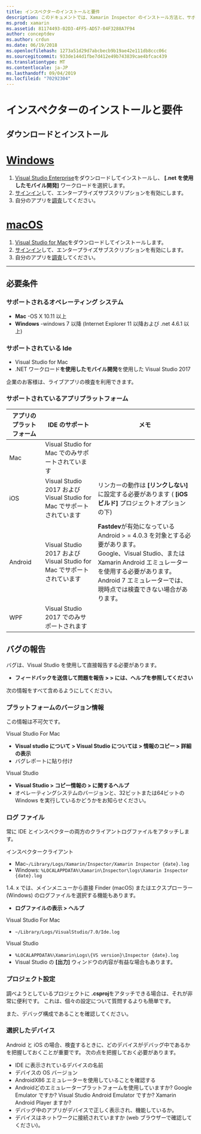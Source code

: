 ```yaml
---
title: インスペクターのインストールと要件
description: このドキュメントでは、Xamarin Inspector のインストール方法と、サポートされているオペレーティングシステム、Ide、およびアプリプラットフォームについて説明します。
ms.prod: xamarin
ms.assetid: 81174493-02D3-4FF5-AD57-04F3288A7F94
author: conceptdev
ms.author: crdun
ms.date: 06/19/2018
ms.openlocfilehash: 1273a51d29d7abcbecb9b19ae42e111db8ccc06c
ms.sourcegitcommit: 933de144d1fbe7d412e49b743839cae4bfcac439
ms.translationtype: MT
ms.contentlocale: ja-JP
ms.lasthandoff: 09/04/2019
ms.locfileid: "70292304"
---
```

# <a name="inspector-installation-and-requirements"></a>インスペクターのインストールと要件

## <a name="download-and-installation"></a>ダウンロードとインストール

# <a name="windowstabwindows"></a>[Windows](#tab/windows)

1. [Visual Studio Enterprise](https://visualstudio.microsoft.com/vs/)をダウンロードしてインストールし、 **[.net を使用したモバイル開発]** ワークロードを選択します。
1. [サインイン](https://docs.microsoft.com/visualstudio/ide/signing-in-to-visual-studio)して、エンタープライズサブスクリプションを有効にします。
1. 自分のアプリを[調査](~/tools/inspector/inspect.md)してください。

# <a name="macostabmacos"></a>[macOS](#tab/macos)

1. [Visual Studio for Mac](https://visualstudio.microsoft.com/vs/mac/)をダウンロードしてインストールします。
1. [サインイン](https://docs.microsoft.com/visualstudio/mac/activation)して、エンタープライズサブスクリプションを有効にします。
1. 自分のアプリを[調査](~/tools/inspector/inspect.md)してください。

-----

## <a name="requirements"></a>必要条件

### <a name="supported-operating-systems"></a>サポートされるオペレーティング システム

- **Mac** -OS X 10.11 以上
- **Windows** -windows 7 以降 (Internet Explorer 11 以降および .net 4.6.1 以上)

### <a name="supported-ides"></a>サポートされている Ide

- Visual Studio for Mac
- .NET ワークロード**を使用したモバイル開発**を使用した Visual Studio 2017

企業のお客様は、ライブアプリの検査を利用できます。

<a name="supported-platforms" />

### <a name="supported-app-platforms"></a>サポートされているアプリプラットフォーム

|アプリのプラットフォーム|IDE のサポート|メモ|
|--- |--- |--- |
|Mac|Visual Studio for Mac でのみサポートされています|
|iOS|Visual Studio 2017 および Visual Studio for Mac でサポートされています| リンカーの動作は **[リンクしない]** に設定する必要があります ( **[iOS ビルド]** プロジェクトオプション の下) |
|Android|Visual Studio 2017 および Visual Studio for Mac でサポートされています|**Fastdev**が有効になっている Android > = 4.0.3 を対象とする必要があります。<br />Google、Visual Studio、または Xamarin Android エミュレーターを使用する必要があります。 Android 7 エミュレーターでは、現時点では検査できない場合があります。|
|WPF|Visual Studio 2017 でのみサポートされます|

<a name="reporting-bugs" />

## <a name="reporting-bugs"></a>バグの報告

バグは、Visual Studio を使用して直接報告する必要があります。

- **フィードバックを送信して問題を報告 > > には、ヘルプを参照してください**

次の情報をすべて含めるようにしてください。

### <a name="platform-version-information"></a>プラットフォームのバージョン情報

この情報は不可欠です。

Visual Studio For Mac

- **Visual studio について > Visual Studio については > 情報のコピー > 詳細の表示**
- バグレポートに貼り付け

Visual Studio

- **Visual Studio > コピー情報の > に関するヘルプ**
- オペレーティングシステムのバージョンと、32ビットまたは64ビットの Windows を実行しているかどうかをお知らせください。

### <a name="log-files"></a>ログ ファイル

常に IDE とインスペクターの両方のクライアントログファイルをアタッチします。

インスペクタークライアント

- Mac`~/Library/Logs/Xamarin/Inspector/Xamarin Inspector {date}.log`
- Windows: `%LOCALAPPDATA%\Xamarin\Inspector\logs\Xamarin Inspector {date}.log`

1.4. x では、メインメニューから直接 Finder (macOS) またはエクスプローラー (Windows) のログファイルを選択する機能もあります。

- **ログファイルの表示 > ヘルプ**

Visual Studio For Mac

- `~/Library/Logs/VisualStudio/7.0/Ide.log`

Visual Studio

- `%LOCALAPPDATA%\Xamarin\Logs\{VS version}\Inspector {date}.log`
- Visual Studio の **[出力]** ウィンドウの内容が有益な場合もあります。

### <a name="project-settings"></a>プロジェクト設定

調べようとしているプロジェクトに **.csproj**をアタッチできる場合は、それが非常に便利です。 これは、個々の設定について質問するよりも簡単です。

また、デバッグ構成であることを確認してください。

### <a name="selected-devices"></a>選択したデバイス

Android と iOS の場合、検査するときに、どのデバイスがデバッグ中であるかを把握しておくことが重要です。 次の点を把握しておく必要があります。

- IDE に表示されているデバイスの名前
- デバイスの OS バージョン
- AndroidX86 エミュレーターを使用していることを確認する
- Androidどのエミュレータープラットフォームを使用していますか? Google Emulator ですか? Visual Studio Android Emulator ですか? Xamarin Android Player ますか?
- デバッグ中のアプリがデバイスで正しく表示され、機能しているか。
- デバイスはネットワークに接続されていますか (web ブラウザーで確認してください)。

[client-bugs]: https://github.com/Microsoft/workbooks/issues/new
